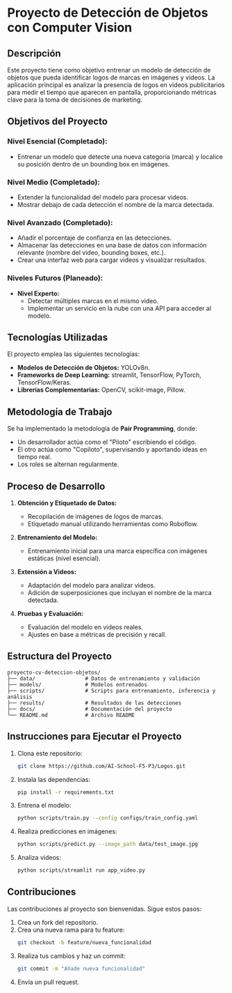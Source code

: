 # Proyecto de Detección de Objetos con Computer Vision

## Descripción
Este proyecto tiene como objetivo entrenar un modelo de detección de objetos que pueda identificar logos de marcas en imágenes y videos. La aplicación principal es analizar la presencia de logos en videos publicitarios para medir el tiempo que aparecen en pantalla, proporcionando métricas clave para la toma de decisiones de marketing.

## Objetivos del Proyecto

### Nivel Esencial (Completado):
- Entrenar un modelo que detecte una nueva categoría (marca) y localice su posición dentro de un bounding box en imágenes.

### Nivel Medio (Completado):
- Extender la funcionalidad del modelo para procesar videos.
- Mostrar debajo de cada detección el nombre de la marca detectada.

### Nivel Avanzado (Completado):
  - Añadir el porcentaje de confianza en las detecciones.
  - Almacenar las detecciones en una base de datos con información relevante (nombre del video, bounding boxes, etc.).
  - Crear una interfaz web para cargar videos y visualizar resultados.
  

### Niveles Futuros (Planeado):

- **Nivel Experto:**
  - Detectar múltiples marcas en el mismo video.
  - Implementar un servicio en la nube con una API para acceder al modelo.

## Tecnologías Utilizadas
El proyecto emplea las siguientes tecnologías:

- **Modelos de Detección de Objetos:** YOLOv8n.
- **Frameworks de Deep Learning:** streamlit, TensorFlow, PyTorch, TensorFlow/Keras.
- **Librerías Complementarias:** OpenCV, scikit-image, Pillow.

## Metodología de Trabajo
Se ha implementado la metodología de **Pair Programming**, donde:
- Un desarrollador actúa como el "Piloto" escribiendo el código.
- El otro actúa como "Copiloto", supervisando y aportando ideas en tiempo real.
- Los roles se alternan regularmente.

## Proceso de Desarrollo
1. **Obtención y Etiquetado de Datos:**
   - Recopilación de imágenes de logos de marcas.
   - Etiquetado manual utilizando herramientas como Roboflow.

2. **Entrenamiento del Modelo:**
   - Entrenamiento inicial para una marca específica con imágenes estáticas (nivel esencial).

3. **Extensión a Videos:**
   - Adaptación del modelo para analizar videos.
   - Adición de superposiciones que incluyan el nombre de la marca detectada.

4. **Pruebas y Evaluación:**
   - Evaluación del modelo en videos reales.
   - Ajustes en base a métricas de precisión y recall.

## Estructura del Proyecto
```
proyecto-cv-deteccion-objetos/
├── data/                # Datos de entrenamiento y validación
├── models/              # Modelos entrenados
├── scripts/             # Scripts para entrenamiento, inferencia y análisis
├── results/             # Resultados de las detecciones
├── docs/                # Documentación del proyecto
└── README.md            # Archivo README
```

## Instrucciones para Ejecutar el Proyecto
1. Clona este repositorio:
   ```bash
   git clone https://github.com/AI-School-F5-P3/Logos.git
   ```
2. Instala las dependencias:
   ```bash
   pip install -r requirements.txt
   ```
3. Entrena el modelo:
   ```bash
   python scripts/train.py --config configs/train_config.yaml
   ```
4. Realiza predicciones en imágenes:
   ```bash
   python scripts/predict.py --image_path data/test_image.jpg
   ```
5. Analiza videos:
   ```bash
   python scripts/streamlit run app_video.py 
   ```

## Contribuciones
Las contribuciones al proyecto son bienvenidas. Sigue estos pasos:
1. Crea un fork del repositorio.
2. Crea una nueva rama para tu feature:
   ```bash
   git checkout -b feature/nueva_funcionalidad
   ```
3. Realiza tus cambios y haz un commit:
   ```bash
   git commit -m "Añade nueva funcionalidad"
   ```
4. Envía un pull request.
